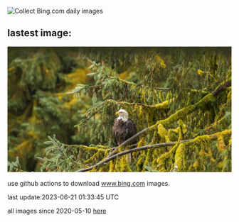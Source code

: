 ![Collect Bing.com daily images](https://github.com/counter2015/bing-daily-images/workflows/Collect%20Bing.com%20daily%20images/badge.svg)
## lastest image:
![](images/EagleTree.jpg)

use github actions to download www.bing.com images.

last update:2023-06-21 01:33:45 UTC

all images since 2020-05-10 [here](https://github.com/counter2015/bing-daily-images/tree/master/images) 
